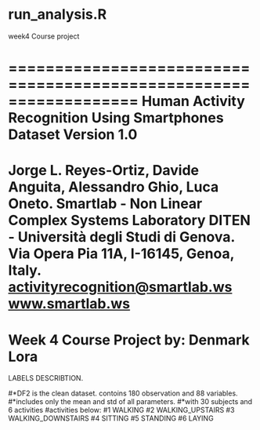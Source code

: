 # run_analysis.R
week4 Course project



==================================================================
Human Activity Recognition Using Smartphones Dataset
Version 1.0
==================================================================
Jorge L. Reyes-Ortiz, Davide Anguita, Alessandro Ghio, Luca Oneto.
Smartlab - Non Linear Complex Systems Laboratory
DITEN - Università degli Studi di Genova.
Via Opera Pia 11A, I-16145, Genoa, Italy.
activityrecognition@smartlab.ws
www.smartlab.ws
==================================================================

Week 4 Course Project
by: Denmark Lora
=================================================================

LABELS DESCRIBTION.

#*DF2 is the clean dataset. contoins 180 observation and 88 variables.
#*includes only the mean and std of all parameters.
#*with 30 subjects and 6 activities
#activities below:
#1 WALKING
#2 WALKING_UPSTAIRS
#3 WALKING_DOWNSTAIRS
#4 SITTING
#5 STANDING
#6 LAYING
